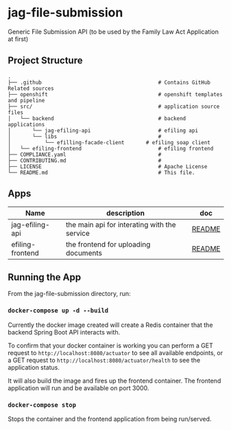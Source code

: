 # jag-file-submission

Generic File Submission API (to be used by the Family Law Act Application at first)

## Project Structure

    .
    ├── .github                                      # Contains GitHub Related sources
    ├── openshift                                    # openshift templates and pipeline
    ├── src/                                         # application source files
    │   └── backend                                  # backend applications
    │       └── jag-efiling-api                      # efiling api
    │       └── libs                                 # 
    │       	└── efilling-facade-client       # efiling soap client	
    │   └── efiling-frontend                         # efiling frontend
    ├── COMPLIANCE.yaml                              #
    ├── CONTRIBUTING.md                              #
    ├── LICENSE                                      # Apache License
    └── README.md                                    # This file.

## Apps

| Name             | description                                  | doc                                             |
| ---------------- | -------------------------------------------- | ----------------------------------------------- |
| jag-efiling-api  | the main api for interating with the service | [README](src/backend/jag-efiling-api/README.md) |
| efiling-frontend | the frontend for uploading documents         | [README](src/efiling-frontend/README.md)        |


## Running the App

From the jag-file-submission directory, run:

### `docker-compose up -d --build`

Currently the docker image created will create a Redis container that the backend Spring Boot API interacts with.

To confirm that your docker container is working you can perform a GET request to ```http://localhost:8080/actuator``` to see all available endpoints, or
a GET request to ```http://localhost:8080/actuator/health``` to see the application status.

It will also build the image and fires up the frontend container. The frontend application will run and be available on port 3000.

### `docker-compose stop`

Stops the container and the frontend application from being run/served.
